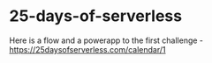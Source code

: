 # 25-days-of-serverless
Here is a flow and a powerapp to the first challenge -https://25daysofserverless.com/calendar/1
